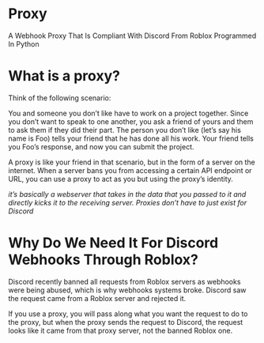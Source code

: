 # Proxy

A Webhook Proxy That Is Compliant With Discord From Roblox Programmed In Python


# What is a proxy?

Think of the following scenario:

You and someone you don’t like have to work on a project together. Since you don’t want to speak to one another, you ask a friend of yours and them to ask them if they did their part. The person you don’t like (let’s say his name is Foo) tells your friend that he has done all his work. Your friend tells you Foo’s response, and now you can submit the project.

A proxy is like your friend in that scenario, but in the form of a server on the internet. When a server bans you from accessing a certain API endpoint or URL, you can use a proxy to act as you but using the proxy’s identity.

*it’s basically a webserver that takes in the data that you passed to it and directly kicks it to the receiving server. Proxies don’t have to just exist for Discord*

# Why Do We Need It For Discord Webhooks Through Roblox?

Discord recently banned all requests from Roblox servers as webhooks were being abused, which is why webhooks systems broke. Discord saw the request came from a Roblox server and rejected it.

If you use a proxy, you will pass along what you want the request to do to the proxy, but when the proxy sends the request to Discord, the request looks like it came from that proxy server, not the banned Roblox one.
